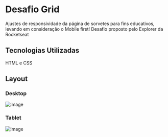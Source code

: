 # Desafio Grid
Ajustes de responsividade da página de sorvetes para fins educativos, levando em consideração o Mobile first! Desafio proposto pelo Explorer da Rocketseat

## Tecnologias Utilizadas
HTML e CSS

## Layout

### Desktop
![image](https://user-images.githubusercontent.com/94807208/165823746-ccc2591f-3f09-4eda-9d89-1886de769092.png)

### Tablet
![image](https://user-images.githubusercontent.com/94807208/165823922-8b2ccb12-f59a-4433-bb0f-114506da37f4.png)
